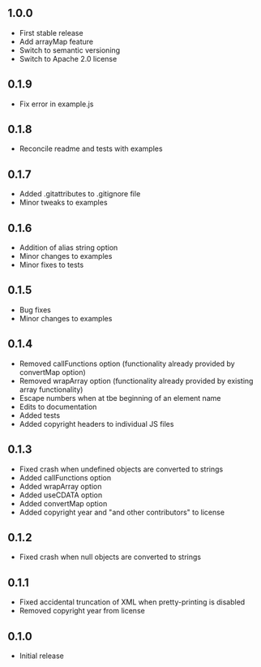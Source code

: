 ## 1.0.0 ##

* First stable release
* Add arrayMap feature
* Switch to semantic versioning
* Switch to Apache 2.0 license

## 0.1.9 ##

* Fix error in example.js

## 0.1.8 ##

* Reconcile readme and tests with examples

## 0.1.7 ##

* Added .gitattributes to .gitignore file
* Minor tweaks to examples

## 0.1.6 ##

* Addition of alias string option
* Minor changes to examples
* Minor fixes to tests

## 0.1.5 ##

* Bug fixes
* Minor changes to examples

## 0.1.4 ##

* Removed callFunctions option (functionality already provided by convertMap option)
* Removed wrapArray option (functionality already provided by existing array functionality)
* Escape numbers when at tbe beginning of an element name
* Edits to documentation
* Added tests
* Added copyright headers to individual JS files

## 0.1.3 ##

* Fixed crash when undefined objects are converted to strings
* Added callFunctions option
* Added wrapArray option
* Added useCDATA option
* Added convertMap option
* Added copyright year and "and other contributors" to license

## 0.1.2 ##

* Fixed crash when null objects are converted to strings

## 0.1.1 ##

* Fixed accidental truncation of XML when pretty-printing is disabled
* Removed copyright year from license

## 0.1.0 ##

* Initial release
